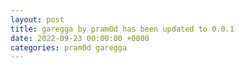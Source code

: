 ```yaml
---
layout: post
title: garegga by pram0d has been updated to 0.0.1
date: 2022-09-23 00:00:00 +0000
categories: pram0d garegga
---
```


